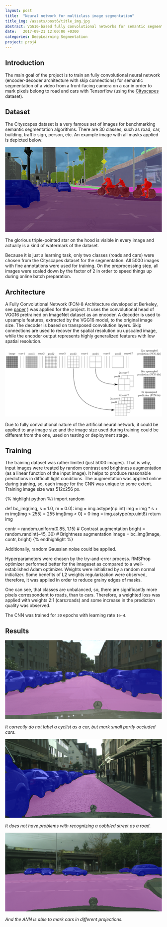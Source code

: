 ```yaml
---
layout: post
title:  "Neural network for multiclass image segmentation"
title_img: /assets/post6/title_img.jpg
abstract: VGG16-based fully convolutional networks for semantic segmentation of images on Cityscapes
date:   2017-09-21 12:00:00 +0300
categories: DeepLearning Segmentation
project: proj4
---
```


## Introduction

The main goal of the project is to train an fully convolutional neural network (encoder-decoder architecture with skip connections) for semantic segmentation of a video from a front-facing camera on a car in order to mark pixels belong to road and cars with Tensorflow (using the [Cityscapes][cityscapes] dataset).

## Dataset

The Cityscapes dataset is a very famous set of images for benchmarking semantic segmentation algorithms. There are 30 classes, such as road, car, building, traffic sign, person, etc.
An example image with all masks applied is depicted below:
 

![Cityscapes sample image](/assets/post6/cityscapes.jpg) 

The glorious triple-pointed star on the hood is visible in every image and actually is a kind of watermark of the dataset.

Because it is just a learning task, only two classes (roads and cars) were chosen from the Cityscapes dataset for the segmentation. All 5000 images with fine annotations were used for training. On the preprocessing step, all images were scaled down by the factor of 2 in order to speed things up during online batch preparation.

## Architecture
A Fully Convolutional Network (FCN-8 Architecture developed at Berkeley, see [paper][paper] ) was applied for the project. It uses the convolutional head of VGG16 pretrained on ImageNet dataset as an encoder.
A decoder is used to upsample features, extracted by the VGG16 model, to the original image size. The decoder is based on transposed convolution layers. Skip connections are used to recover the spatial resolution ou upscaled image, while the encoder output represents highly generalized features with low spatial resolution.

![Architecture diagram](/assets/post6/fcn.png)

Due to fully convolutional nature of the artificial neural network, it could be applied to any image size and the image size used during training could be different from the one, used on testing or deployment stage.

## Training

The training dataset was rather limited (just 5000 images). That is why, input images were treated by random contrast and brightness augmentation (as a linear function of the input image). It helps to produce reasonable predictions in difficult light conditions. The augmentation was applied online during training, so, each image for the CNN was unique to some extent. Training image size was 512x256 px.

{% highlight python %}
import random 

def bc_img(img, s = 1.0, m = 0.0):
    img = img.astype(np.int)
    img = img * s + m
    img[img > 255] = 255
    img[img < 0] = 0
    img = img.astype(np.uint8)
    return img   

contr = random.uniform(0.85, 1.15) # Contrast augmentation
bright = random.randint(-45, 30) # Brightness augmentation
image = bc_img(image, contr, bright)
{% endhighlight %}

Additionally, random Gaussian noise could be applied. 

Hyperparameters were chosen by the try-and-error process. RMSProp optimizer performed better for the imageset as compared to a well-established Adam optimizer. Weights were initialized by a random normal initializer. Some benefits of L2 weights regularization were observed, therefore, it was applied in order to reduce grainy edges of masks.

One can see, that classes are unbalanced, so, there are significantly more pixels correspondent to roads, than to cars. Therefore, a weighted loss was applied with weights 2:1 (cars:roads) and some increase in the prediction quality was observed.

The CNN was trained for `30` epochs with learning rate `1e-4`.

## Results

![cityscapes_1.png](/assets/post6/cityscapes_1.png)

_It correctly do not label a cyclist as a car, but mark small partly occluded cars._

![cityscapes_1.png](/assets/post6/cityscapes_2.png)

_It does not have problems with recognizing a cobbled street as a road._

![cityscapes_1.png](/assets/post6/cityscapes_3.png)

_And the ANN is able to mark cars in different projections._


[cityscapes]: https://www.cityscapes-dataset.com/
[paper]: https://people.eecs.berkeley.edu/~jonlong/long_shelhamer_fcn.pdf
